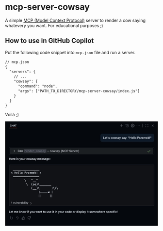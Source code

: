 # mcp-server-cowsay

A simple [MCP (Model Context Protocol)](https://modelcontextprotocol.io) server to render a cow saying whatevery you want.
For educational purposes ;)

## How to use in GitHub Copilot

Put the following code snippet into `mcp.json` file and run a server.

```jsonc
// mcp.json
{ 
  "servers": {
    // ...
    "cowsay": {
      "command": "node",
      "args": ["PATH_TO_DIRECTORY/mcp-server-cowsay/index.js"]
    }
  }
}

```

Voilà ;)

![alt text](./docs/voila.png)

